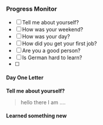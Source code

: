 ### Progress Monitor 
- [ ] Tell me about yourself?
- [ ] How was your weekend?
- [ ] How was your day?
- [ ] How did you get your first job?
- [ ] Are you a good person?
- [ ] Is German hard to learn?
- [ ] 

#### Day One Letter
**Tell me about yourself?**
> hello there
> I am ....
> 


#### Learned something new
